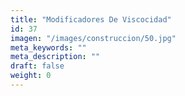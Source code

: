 ```yaml
---
title: "Modificadores De Viscocidad"
id: 37
imagen: "/images/construccion/50.jpg"
meta_keywords: ""
meta_description: ""
draft: false
weight: 0
---
```

